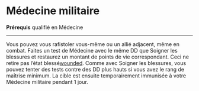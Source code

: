 # Médecine militaire

<p><span id="ctl00_MainContent_DetailedOutput"><strong>Prérequis</strong> qualifié en Médecine<br></span></p>
<hr>
<p>Vous pouvez vous rafistoler vous-même ou un allié adjacent, même en combat. Faites un test de Médecine avec le même DD que Soigner les blessures et restaurez un montant de points de vie correspondant. Ceci ne retire pas l’état blessé<a href="https://2e.aonprd.com/Conditions.aspx?ID=42">wounded</a>. Comme avec Soigner les blessures, vous pouvez tenter des tests contre des DD plus hauts si vous avez le rang de maîtrise minimum. La cible est ensuite temporairement immunisée à votre Médecine militaire pendant 1 jour. &nbsp;</p>